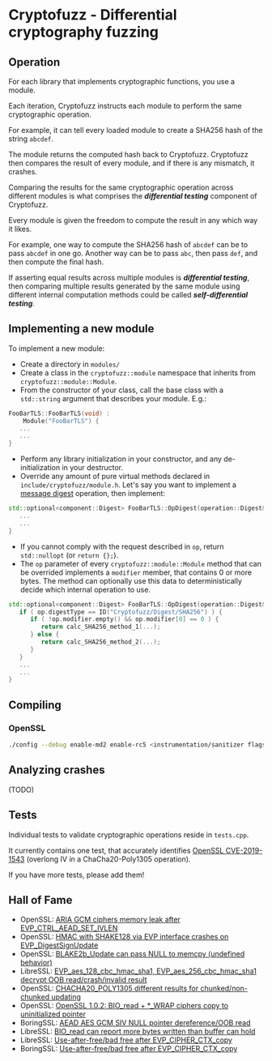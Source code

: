 # Cryptofuzz - Differential cryptography fuzzing

## Operation

For each library that implements cryptographic functions, you use a module.

Each iteration, Cryptofuzz instructs each module to perform the same cryptographic operation.

For example, it can tell every loaded module to create a SHA256 hash of the string ```abcdef```.

The module returns the computed hash back to Cryptofuzz. Cryptofuzz then compares the result of every module, and if there is any mismatch, it crashes.

Comparing the results for the same cryptographic operation across different modules is what comprises the ***differential testing*** component of Cryptofuzz.

Every module is given the freedom to compute the result in any which way it likes.

For example, one way to compute the SHA256 hash of ```abcdef``` can be to pass ```abcdef``` in one go. Another way can be to pass ```abc```, then pass ```def```, and then compute the final hash.

If asserting equal results across multiple modules is ***differential testing***, then comparing multiple results generated by the same module using different internal computation methods could be called ***self-differential testing***.

## Implementing a new module

To implement a new module:

- Create a directory in ```modules/```
- Create a class in the ```cryptofuzz::module``` namespace that inherits from ```cryptofuzz::module::Module```.
- From the constructor of your class, call the base class with a ```std::string``` argument that describes your module. E.g.:

```cpp
FooBarTLS::FooBarTLS(void) :
    Module("FooBarTLS") {
   ...
   ...
}
```
- Perform any library initialization in your constructor, and any de-initialization in your destructor.
- Override any amount of pure virtual methods declared in ```include/cryptofuzz/module.h```. Let's say you want to implement a [message digest](https://en.wikipedia.org/wiki/Cryptographic_hash_function) operation, then implement:

```cpp
std::optional<component::Digest> FooBarTLS::OpDigest(operation::Digest& op) {
   ...
   ...
}
```

- If you cannot comply with the request described in ```op```, return ```std::nullopt``` (or ```return {};```).
- The ```op``` parameter of every ```cryptofuzz::module::Module``` method that can be overrided implements a ```modifier``` member, that contains 0 or more bytes. The method can optionally use this data to deterministically decide which internal operation to use.

```cpp
std::optional<component::Digest> FooBarTLS::OpDigest(operation::Digest& op) {
   if ( op.digestType == ID("Cryptofuzz/Digest/SHA256") ) {
      if ( !op.modifier.empty() && op.modifier[0] == 0 ) {
         return calc_SHA256_method_1(...);
      } else {
         return calc_SHA256_method_2(...);
      }
   }
   ...
   ...
}
```

## Compiling

### OpenSSL

```sh
./config --debug enable-md2 enable-rc5 <instrumentation/sanitizer flags>
```

## Analyzing crashes

(TODO)

## Tests

Individual tests to validate cryptographic operations reside in ```tests.cpp```.

It currently contains one test, that accurately identifies [OpenSSL CVE-2019-1543](https://www.openssl.org/news/secadv/20190306.txt) (overlong IV in a ChaCha20-Poly1305 operation).

If you have more tests, please add them!

## Hall of Fame

- OpenSSL: [ARIA GCM ciphers memory leak after EVP_CTRL_AEAD_SET_IVLEN](https://github.com/openssl/openssl/issues/8567)
- OpenSSL: [HMAC with SHAKE128 via EVP interface crashes on EVP_DigestSignUpdate](https://github.com/openssl/openssl/issues/8563)
- OpenSSL: [BLAKE2b_Update can pass NULL to memcpy (undefined behavior)](https://github.com/openssl/openssl/issues/8576)
- LibreSSL: [EVP_aes_128_cbc_hmac_sha1, EVP_aes_256_cbc_hmac_sha1 decrypt OOB read/crash/invalid result](https://cvsweb.openbsd.org/cgi-bin/cvsweb/src/lib/libcrypto/evp/e_aes_cbc_hmac_sha1.c?rev=1.15&content-type=text/x-cvsweb-markup)
- OpenSSL: [CHACHA20_POLY1305 different results for chunked/non-chunked updating](https://github.com/openssl/openssl/issues/8675)
- OpenSSL: [OpenSSL 1.0.2: BIO_read + *_WRAP ciphers copy to uninitialized pointer](https://github.com/openssl/openssl/issues/8688)
- BoringSSL: [AEAD AES GCM SIV NULL pointer dereference/OOB read](https://boringssl-review.googlesource.com/c/boringssl/+/35545)
- LibreSSL: [BIO_read can report more bytes written than buffer can hold](https://cvsweb.openbsd.org/src/lib/libcrypto/bio/bio_lib.c?rev=1.29&content-type=text/x-cvsweb-markup)
- LibreSSL: [Use-after-free/bad free after EVP_CIPHER_CTX_copy](https://cvsweb.openbsd.org/src/lib/libcrypto/evp/evp_enc.c?rev=1.41&content-type=text/x-cvsweb-markup)
- BoringSSL: [Use-after-free/bad free after EVP_CIPHER_CTX_copy](https://boringssl.googlesource.com/boringssl/+/65dc45cb57c7c6900a0657f6ee5c00fce9d366f5)
